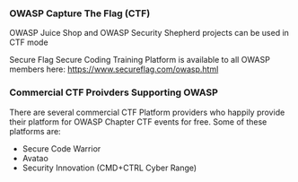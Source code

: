 ### OWASP Capture The Flag (CTF) 

OWASP Juice Shop and OWASP Security Shepherd projects can be used in CTF mode

Secure Flag Secure Coding Training Platform is available to all OWASP members here: https://www.secureflag.com/owasp.html

### Commercial CTF Proivders Supporting OWASP
There are several commercial CTF Platform providers who happily provide their platform for OWASP Chapter CTF events for free. Some of these platforms are:

* Secure Code Warrior
* Avatao
* Security Innovation (CMD+CTRL Cyber Range)
